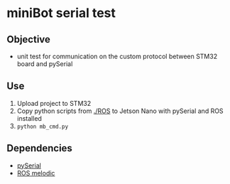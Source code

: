 # miniBot serial test

## Objective

-   unit test for communication on the custom protocol between STM32 board and pySerial

## Use

1. Upload project to STM32
2. Copy python scripts from [./ROS](./ROS) to Jetson Nano with pySerial and ROS installed
3. `python mb_cmd.py`

## Dependencies

-   [pySerial](https://pyserial.readthedocs.io/en/latest/)
-   [ROS melodic](http://wiki.ros.org/melodic/Installation/Ubuntu)
